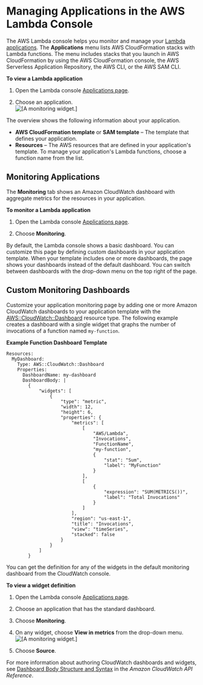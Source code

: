 # Managing Applications in the AWS Lambda Console<a name="applications-console"></a>

The AWS Lambda console helps you monitor and manage your [Lambda applications](deploying-lambda-apps.md)\. The **Applications** menu lists AWS CloudFormation stacks with Lambda functions\. The menu includes stacks that you launch in AWS CloudFormation by using the AWS CloudFormation console, the AWS Serverless Application Repository, the AWS CLI, or the AWS SAM CLI\.

**To view a Lambda application**

1. Open the Lambda console [Applications page](https://console.aws.amazon.com/lambda/home#/applications)\.

1. Choose an application\.  
![\[A monitoring widget.\]](http://docs.aws.amazon.com/lambda/latest/dg/images/applications-page.png)

The overview shows the following information about your application\.
+ **AWS CloudFormation template** or **SAM template** – The template that defines your application\.
+ **Resources** – The AWS resources that are defined in your application's template\. To manage your application's Lambda functions, choose a function name from the list\.

## Monitoring Applications<a name="applications-console-monitoring"></a>

The **Monitoring** tab shows an Amazon CloudWatch dashboard with aggregate metrics for the resources in your application\.

**To monitor a Lambda application**

1. Open the Lambda console [Applications page](https://console.aws.amazon.com/lambda/home#/applications)\.

1. Choose **Monitoring**\.

By default, the Lambda console shows a basic dashboard\. You can customize this page by defining custom dashboards in your application template\. When your template includes one or more dashboards, the page shows your dashboards instead of the default dashboard\. You can switch between dashboards with the drop\-down menu on the top right of the page\.

## Custom Monitoring Dashboards<a name="applications-console-dashboards"></a>

Customize your application monitoring page by adding one or more Amazon CloudWatch dashboards to your application template with the [AWS::CloudWatch::Dashboard](https://docs.aws.amazon.com/AWSCloudFormation/latest/UserGuide/aws-properties-cw-dashboard.html) resource type\. The following example creates a dashboard with a single widget that graphs the number of invocations of a function named `my-function`\.

**Example Function Dashboard Template**  

```
Resources:
  MyDashboard:
    Type: AWS::CloudWatch::Dashboard
    Properties:
      DashboardName: my-dashboard
      DashboardBody: |
        {
            "widgets": [
                {
                    "type": "metric",
                    "width": 12,
                    "height": 6,
                    "properties": {
                        "metrics": [
                            [
                                "AWS/Lambda",
                                "Invocations",
                                "FunctionName",
                                "my-function",
                                {
                                    "stat": "Sum",
                                    "label": "MyFunction"
                                }
                            ],
                            [
                                {
                                    "expression": "SUM(METRICS())",
                                    "label": "Total Invocations"
                                }
                            ]
                        ],
                        "region": "us-east-1",
                        "title": "Invocations",
                        "view": "timeSeries",
                        "stacked": false
                    }
                }
            ]
        }
```

You can get the definition for any of the widgets in the default monitoring dashboard from the CloudWatch console\.

**To view a widget definition**

1. Open the Lambda console [Applications page](https://console.aws.amazon.com/lambda/home#/applications)\.

1. Choose an application that has the standard dashboard\.

1. Choose **Monitoring**\.

1. On any widget, choose **View in metrics** from the drop\-down menu\.  
![\[A monitoring widget.\]](http://docs.aws.amazon.com/lambda/latest/dg/images/applications-monitoring-widget.png)

1. Choose **Source**\.

For more information about authoring CloudWatch dashboards and widgets, see [Dashboard Body Structure and Syntax](https://docs.aws.amazon.com/AmazonCloudWatch/latest/APIReference/CloudWatch-Dashboard-Body-Structure.html) in the *Amazon CloudWatch API Reference*\.